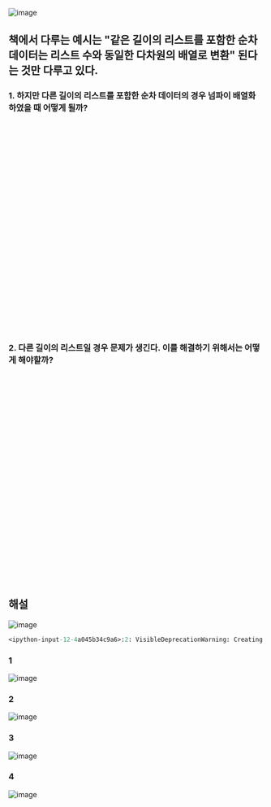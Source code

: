 ![image](https://github.com/sejongsmarcle/2023_Autumn_DataAnalysisStudy/assets/128452894/edc787f2-f730-425a-a494-7bd139026a21)

## 책에서 다루는 예시는 "같은 길이의 리스트를 포함한 순차 데이터는 리스트 수와 동일한 다차원의 배열로 변환" 된다는 것만 다루고 있다.
### 1. 하지만 다른 길이의 리스트를 포함한 순차 데이터의 경우 넘파이 배열화 하였을 때 어떻게 될까?
<br/><br/><br/><br/><br/><br/><br/><br/><br/><br/><br/><br/><br/><br/><br/><br/><br/><br/><br/><br/><br/><br/><br/><br/>
### 2. 다른 길이의 리스트일 경우 문제가 생긴다. 이를 해결하기 위해서는 어떻게 해야할까?
<br/><br/><br/><br/><br/><br/><br/><br/><br/><br/><br/><br/><br/><br/><br/><br/><br/><br/><br/><br/><br/><br/><br/><br/>
## 해설
![image](https://github.com/sejongsmarcle/2023_Autumn_DataAnalysisStudy/assets/128452894/f9f55353-4068-491c-af14-8541ae2eb247)
```p
<ipython-input-12-4a045b34c9a6>:2: VisibleDeprecationWarning: Creating an ndarray from ragged nested sequences (which is a list-or-tuple of lists-or-tuples-or ndarrays with different lengths or shapes) is deprecated. If you meant to do this, you must specify 'dtype=object' when creating the ndarray.
```
### 1
![image](https://github.com/sejongsmarcle/2023_Autumn_DataAnalysisStudy/assets/128452894/7f0485b7-edc7-47a7-885e-cc291d155666)
### 2
![image](https://github.com/sejongsmarcle/2023_Autumn_DataAnalysisStudy/assets/128452894/1f112f93-7455-46a9-8791-1892a7a462eb)
### 3
![image](https://github.com/sejongsmarcle/2023_Autumn_DataAnalysisStudy/assets/128452894/d7c3c4c8-8c2e-4c75-b53b-24eee02fe84e)
### 4
![image](https://github.com/sejongsmarcle/2023_Autumn_DataAnalysisStudy/assets/128452894/dd3d8324-650e-4a32-95d7-346be7dbd1f1)

